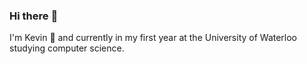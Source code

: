 ### Hi there :wave:
I'm Kevin :carrot: and currently in my first year at the University of Waterloo studying computer science.
